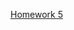 [Homework 5](https://docs.google.com/document/d/1gDgUJ0ZwgnBunwqtz4guHVy6retf5PBjzE6SwI6aVs8/edit?usp=sharing)
